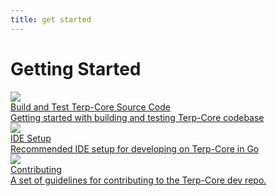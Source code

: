 ```yaml
---
title: get started
---
```


# Getting Started

<div class="cards twoColumn">
  <a href="build.html" class="card">
    <img src="/img/ide.svg" class="filter-icon" />
    <div class="title">
      Build and Test Terp-Core Source Code
    </div>
    <div class="text">
      Getting started with building and testing Terp-Core codebase
    </div>
  </a>


  <a href="ide-guide.html" class="card">
    <img src="/img/ide.svg" class="filter-icon" />
    <div class="title">
      IDE Setup
    </div>
    <div class="text">
      Recommended IDE setup for developing on Terp-Core in Go
    </div>
  </a>

  <a href="contributing.html" class="card">
    <img src="/img/ide.svg" class="filter-icon" />
    <div class="title">
      Contributing
    </div>
    <div class="text">
      A set of guidelines for contributing to the Terp-Core dev repo.
    </div>
  </a>

 </div>


